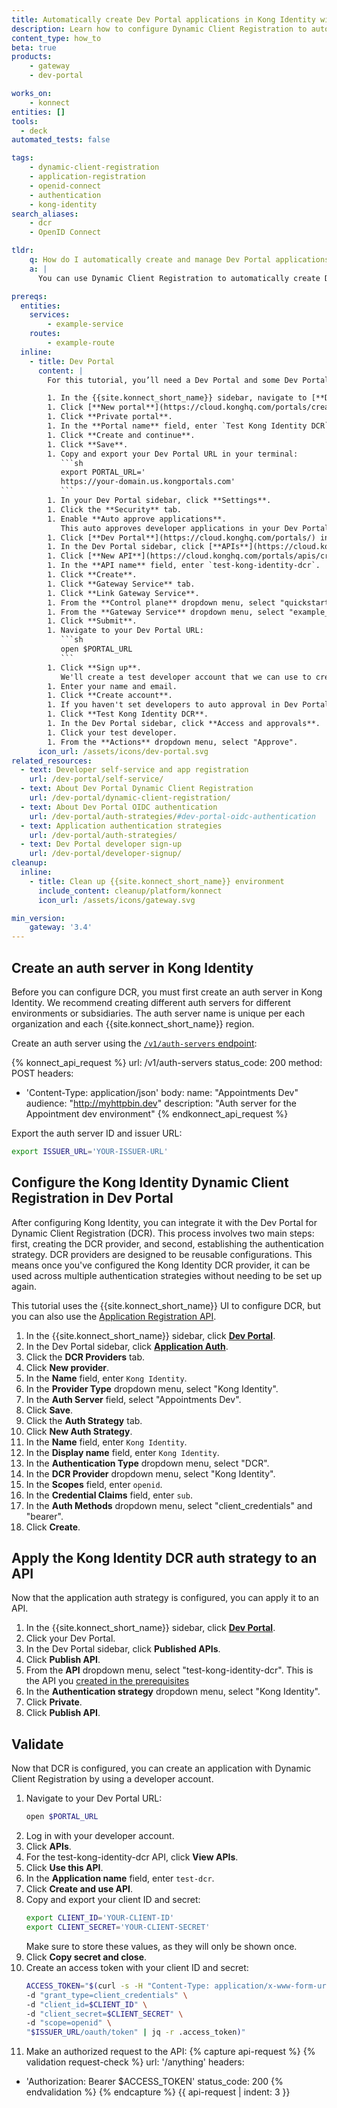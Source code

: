 ```yaml
---
title: Automatically create Dev Portal applications in Kong Identity with Dynamic Client Registration
description: Learn how to configure Dynamic Client Registration to automatically create Dev Portal applications in Kong Identity.
content_type: how_to
beta: true
products:
    - gateway
    - dev-portal

works_on:
    - konnect
entities: []
tools:
  - deck
automated_tests: false

tags:
    - dynamic-client-registration
    - application-registration
    - openid-connect
    - authentication
    - kong-identity
search_aliases:
    - dcr
    - OpenID Connect

tldr:
    q: How do I automatically create and manage Dev Portal applications in Kong Identity?
    a: |
      You can use Dynamic Client Registration to automatically create Dev Portal applications in Kong Identity. First, create an auth server for Kong Identity and copy your Issuer URL. Then, create a new DCR provider in your Dev Portal settings and create a new auth strategy for DCR. Apply the auth strategy to published APIs.

prereqs:
  entities:
    services:
        - example-service
    routes:
        - example-route
  inline:
    - title: Dev Portal
      content: |
        For this tutorial, you’ll need a Dev Portal and some Dev Portal settings, like a published API, pre-configured. These settings are essential for Dev Portal to function but configuring them isn’t the focus of this guide. If you don't have these settings already configured, follow these steps to pre-configure them:

        1. In the {{site.konnect_short_name}} sidebar, navigate to [**Dev Portal**](https://cloud.konghq.com/portals/).
        1. Click [**New portal**](https://cloud.konghq.com/portals/create).
        1. Click **Private portal**.
        1. In the **Portal name** field, enter `Test Kong Identity DCR`.
        1. Click **Create and continue**.
        1. Click **Save**.
        1. Copy and export your Dev Portal URL in your terminal:
           ```sh
           export PORTAL_URL='
           https://your-domain.us.kongportals.com'
           ```
        1. In your Dev Portal sidebar, click **Settings**.
        1. Click the **Security** tab.
        1. Enable **Auto approve applications**. 
           This auto approves developer applications in your Dev Portal and makes it easier to test. 
        1. Click [**Dev Portal**](https://cloud.konghq.com/portals/) in the sidebar.
        1. In the Dev Portal sidebar, click [**APIs**](https://cloud.konghq.com/portals/apis/).
        1. Click [**New API**](https://cloud.konghq.com/portals/apis/create).
        1. In the **API name** field, enter `test-kong-identity-dcr`.
        1. Click **Create**.
        1. Click **Gateway Service** tab.
        1. Click **Link Gateway Service**.
        1. From the **Control plane** dropdown menu, select "quickstart".
        1. From the **Gateway Service** dropdown menu, select "example_service".
        1. Click **Submit**.
        1. Navigate to your Dev Portal URL:
           ```sh
           open $PORTAL_URL
           ```
        1. Click **Sign up**.
           We'll create a test developer account that we can use to create a DCR app.
        1. Enter your name and email.
        1. Click **Create account**.
        1. If you haven't set developers to auto approval in Dev Portal, in the {{site.konnect_short_name}} sidebar, navigate to [**Dev Portal**](https://cloud.konghq.com/portals/).
        1. Click **Test Kong Identity DCR**.
        1. In the Dev Portal sidebar, click **Access and approvals**.
        1. Click your test developer.
        1. From the **Actions** dropdown menu, select "Approve". 
      icon_url: /assets/icons/dev-portal.svg
related_resources:
  - text: Developer self-service and app registration
    url: /dev-portal/self-service/
  - text: About Dev Portal Dynamic Client Registration
    url: /dev-portal/dynamic-client-registration/
  - text: About Dev Portal OIDC authentication
    url: /dev-portal/auth-strategies/#dev-portal-oidc-authentication
  - text: Application authentication strategies
    url: /dev-portal/auth-strategies/
  - text: Dev Portal developer sign-up
    url: /dev-portal/developer-signup/
cleanup:
  inline:
    - title: Clean up {{site.konnect_short_name}} environment
      include_content: cleanup/platform/konnect
      icon_url: /assets/icons/gateway.svg

min_version:
    gateway: '3.4'
---
```


## Create an auth server in Kong Identity

Before you can configure DCR, you must first create an auth server in Kong Identity. We recommend creating different auth servers for different environments or subsidiaries. The auth server name is unique per each organization and each {{site.konnect_short_name}} region.

Create an auth server using the [`/v1/auth-servers` endpoint](/api/konnect/kong-identity/v1/#/operations/createAuthServer):

<!--vale off-->
{% konnect_api_request %}
url: /v1/auth-servers
status_code: 200
method: POST
headers:
  - 'Content-Type: application/json'
body:
  name: "Appointments Dev"
  audience: "http://myhttpbin.dev"
  description: "Auth server for the Appointment dev environment"
{% endkonnect_api_request %}

Export the auth server ID and issuer URL:
```sh
export ISSUER_URL='YOUR-ISSUER-URL'
```

## Configure the Kong Identity Dynamic Client Registration in Dev Portal

After configuring Kong Identity, you can integrate it with the Dev Portal for Dynamic Client Registration (DCR). This process involves two main steps: first, creating the DCR provider, and second, establishing the authentication strategy. DCR providers are designed to be reusable configurations. This means once you've configured the Kong Identity DCR provider, it can be used across multiple authentication strategies without needing to be set up again.

This tutorial uses the {{site.konnect_short_name}} UI to configure DCR, but you can also use the [Application Registration API](/api/konnect/application-auth-strategies/v2/#/operations/).

1. In the {{site.konnect_short_name}} sidebar, click [**Dev Portal**](https://cloud.konghq.com/portals/).
1. In the Dev Portal sidebar, click [**Application Auth**](https://cloud.konghq.com/portals/application-auth).
1. Click the **DCR Providers** tab.
1. Click **New provider**.
1. In the **Name** field, enter `Kong Identity`.
1. In the **Provider Type** dropdown menu, select "Kong Identity".
1. In the **Auth Server** field, select "Appointments Dev".
1. Click **Save**.
1. Click the **Auth Strategy** tab.
1. Click **New Auth Strategy**.
1. In the **Name** field, enter `Kong Identity`.
1. In the **Display name** field, enter `Kong Identity`.
1. In the **Authentication Type** dropdown menu, select "DCR".
1. In the **DCR Provider** dropdown menu, select "Kong Identity".
1. In the **Scopes** field, enter `openid`.
1. In the **Credential Claims** field, enter `sub`.
1. In the **Auth Methods** dropdown menu, select "client_credentials" and "bearer".
1. Click **Create**.

## Apply the Kong Identity DCR auth strategy to an API

Now that the application auth strategy is configured, you can apply it to an API.

1. In the {{site.konnect_short_name}} sidebar, click [**Dev Portal**](https://cloud.konghq.com/portals/).
1. Click your Dev Portal.
1. In the Dev Portal sidebar, click **Published APIs**.
1. Click **Publish API**.
1. From the **API** dropdown menu, select "test-kong-identity-dcr". This is the API you [created in the prerequisites](#dev-portal)
1. In the **Authentication strategy** dropdown menu, select "Kong Identity". 
1. Click **Private**.
1. Click **Publish API**.

## Validate

Now that DCR is configured, you can create an application with Dynamic Client Registration by using a developer account.

1. Navigate to your Dev Portal URL:
   ```sh
   open $PORTAL_URL
   ```
1. Log in with your developer account.
1. Click **APIs**.
1. For the test-kong-identity-dcr API, click **View APIs**.
1. Click **Use this API**.
1. In the **Application name** field, enter `test-dcr`.
1. Click **Create and use API**.
1. Copy and export your client ID and secret:
   ```sh
   export CLIENT_ID='YOUR-CLIENT-ID'
   export CLIENT_SECRET='YOUR-CLIENT-SECRET'
   ```
   Make sure to store these values, as they will only be shown once.
1. Click **Copy secret and close**.
1. Create an access token with your client ID and secret:
   ```sh
   ACCESS_TOKEN="$(curl -s -H "Content-Type: application/x-www-form-urlencoded" \
   -d "grant_type=client_credentials" \
   -d "client_id=$CLIENT_ID" \
   -d "client_secret=$CLIENT_SECRET" \
   -d "scope=openid" \
   "$ISSUER_URL/oauth/token" | jq -r .access_token)"
   ```
1. Make an authorized request to the API:
{% capture api-request %}
{% validation request-check %}
url: '/anything'
headers:
  - 'Authorization: Bearer $ACCESS_TOKEN'
status_code: 200
{% endvalidation %}
{% endcapture %}
{{ api-request | indent: 3 }}


<!--
## Configure the Kong Identity Dynamic Client Registration in Dev Portal APIIIIII

After configuring Kong Identity, you can integrate it with the Dev Portal for Dynamic Client Registration (DCR). This process involves two main steps: first, creating the DCR provider, and second, establishing the authentication strategy. DCR providers are designed to be reusable configurations. This means once you've configured the Kong Identity DCR provider, it can be used across multiple authentication strategies without needing to be set up again.

Configure Kong Identity as a DCR provider:
{% konnect_api_request %}
url: /v3/dcr-providers
status_code: 200
method: POST
headers:
  - 'Content-Type: application/json'
body:
  name: "Kong Identity"
  provider_type: "kong"
  issuer: "$ISSUER_URL"
{% endkonnect_api_request %}

Export your DCR provider ID:
```sh
export DCR_PROVIDER='YOUR-KONG-IDENTITY-DCR-ID'
```

Create a Kong Identity authentication strategy:
{% konnect_api_request %}
url: /v3/application-auth-strategies
status_code: 200
method: POST
headers:
  - 'Content-Type: application/json'
body:
  name: "Kong Identity"
  display_name: "Kong Identity"
  strategy_type: "openid_connect"
  configs:
    openid-connect:
        issuer: "$ISSUER_URL"
        credential_claim:
        - client_id
        scopes:
        - my-scope
        auth_methods:
        - client_credentials
        - bearer
  dcr_provider_id: "$DCR_PROVIDER"
{% endkonnect_api_request %}
-->
